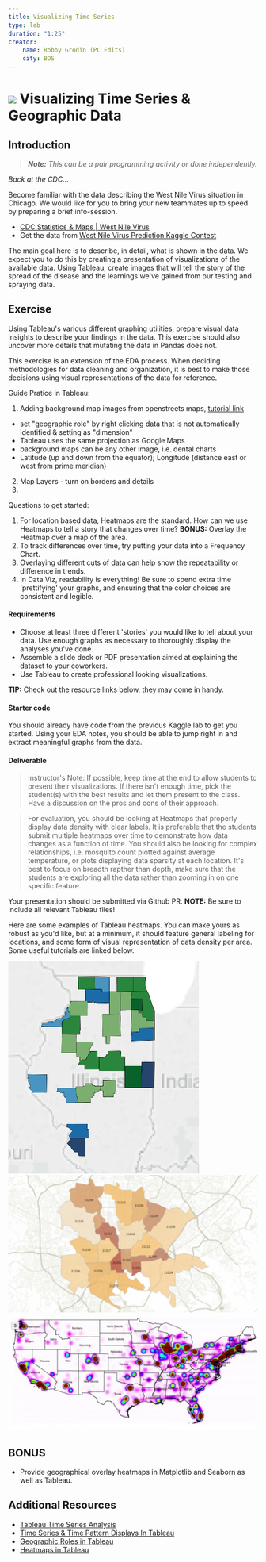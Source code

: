 ```yaml
---
title: Visualizing Time Series 
type: lab
duration: "1:25"
creator:
    name: Robby Grodin (PC Edits)
    city: BOS
---
```

# ![](https://ga-dash.s3.amazonaws.com/production/assets/logo-9f88ae6c9c3871690e33280fcf557f33.png) Visualizing Time Series & Geographic Data

## Introduction

> ***Note:*** _This can be a pair programming activity or done independently._

_Back at the CDC..._

Become familiar with the data describing the West Nile Virus situation in Chicago. We would like for you to bring your new teammates up to speed by preparing a brief info-session.

- [CDC Statistics & Maps | West Nile Virus](http://www.cdc.gov/westnile/statsmaps/)
- Get the data from [West Nile Virus Prediction Kaggle Contest](https://www.kaggle.com/c/predict-west-nile-virus/)

The main goal here is to describe, in detail, what is shown in the data. We expect you to do this by creating a presentation of visualizations of the available data. Using Tableau, create images that will tell the story of the spread of the disease and the learnings we've gained from our testing and spraying data. 

## Exercise

Using Tableau's various different graphing utilities, prepare visual data insights to describe your findings in the data. This exercise should also uncover more details that mutating the data in Pandas does not.

This exercise is an extension of the EDA process. When deciding methodologies for data cleaning and organization, it is best to make those decisions using visual representations of the data for reference. 

Guide Pratice in Tableau:

1. Adding background map images from openstreets maps, [tutorial link](http://kb.tableau.com/articles/knowledgebase/mapping-datapoints-google-maps)
- set "geographic role" by right clicking data that is not automatically identified & setting as "dimension"
- Tableau uses the same projection as Google Maps
- background maps can be any other image, i.e. dental charts
- Latitude (up and down from the equator); Longitude (distance east or west from prime meridian)
2. Map Layers - turn on borders and details
3. 

Questions to get started:

1. For location based data, Heatmaps are the standard. How can we use Heatmaps to tell a story that changes over time? **BONUS:** Overlay the Heatmap over a map of the area.
1. To track differences over time, try putting your data into a Frequency Chart.
1. Overlaying different cuts of data can help show the repeatability or difference in trends.
1. In Data Viz, readability is everything! Be sure to spend extra time 'prettifying' your graphs, and ensuring that the color choices are consistent and legible.

#### Requirements

- Choose at least three different 'stories' you would like to tell about your data. Use enough graphs as necessary to thoroughly display the analyses you've done.
- Assemble a slide deck or PDF presentation aimed at explaining the dataset to your coworkers.
- Use Tableau to create professional looking visualizations.

**TIP:** Check out the resource links below, they may come in handy.

#### Starter code

You should already have code from the previous Kaggle lab to get you started. Using your EDA notes, you should be able to jump right in and extract meaningful graphs from the data.

#### Deliverable

> Instructor's Note: If possible, keep time at the end to allow students to present their visualizations. If there isn't enough time, pick the student(s) with the best results and let them present to the class. Have a discussion on the pros and cons of their approach.

> For evaluation, you should be looking at Heatmaps that properly display data density with clear labels. It is preferable that the students submit multiple heatmaps over time to demonstrate how data changes as a function of time. You should also be looking for complex relationships, i.e. mosquito count plotted against average temperature, or plots displaying data sparsity at each location. It's best to focus on breadth rapther than depth, make sure that the students are exploring all the data rather than zooming in on one specific feature.

Your presentation should be submitted via Github PR. **NOTE:** Be sure to include all relevant Tableau files!

Here are some examples of Tableau heatmaps. You can make yours as robust as you'd like, but at a minimum, it should feature general labeling for locations, and some form of visual representation of data density per area. Some useful tutorials are linked below.

![](./assets/images/hm1.png)
![](./assets/images/hm2.png)
![](./assets/images/hm3.png)

## **BONUS**

- Provide geographical overlay heatmaps in Matplotlib and Seaborn as well as Tableau.

## Additional Resources

- [Tableau Time Series Analysis](www.tableau.com/stories/topic/time-series-analysis)
- [Time Series & Time Pattern Displays In Tableau](https://canvas.uw.edu/courses/891359/assignments/2378170?module_item_id=5158795)
- [Geographic Roles in Tableau](http://onlinehelp.tableau.com/current/pro/online/windows/en-us/help.htm#maps_geographicroles.html)
- [Heatmaps in Tableau](http://ksrowell.com/blog-visualizing-data/2013/04/10/how-to-create-a-geographical-heat-map/)
